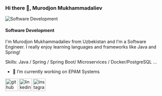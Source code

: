 ### Hi there 👋, Murodjon Mukhammadaliev
![Software Development](https://media-exp1.licdn.com/dms/image/D4E16AQFGBDxvTZNKSw/profile-displaybackgroundimage-shrink_350_1400/0/1664553056918?e=1671667200&v=beta&t=TZyo1e3VY5D4Dizfa6NWcnDkf2I9J8L2mY974OThbxs)
#### Software Development
I'm Murodjon Mukhammadaliev from Uzbekistan and I'm a Software Engineer. I really enjoy learning languages and frameworks like Java and Spring!

Skills: Java / Spring / Spring Boot/ Microservices / Docker/PostgreSQL ...

- 🔭 I’m currently working on EPAM Systems 


[<img src='https://cdn.jsdelivr.net/npm/simple-icons@3.0.1/icons/github.svg' alt='github' height='40'>](https://github.com/MurodjonMukhamadaliev)  [<img src='https://cdn.jsdelivr.net/npm/simple-icons@3.0.1/icons/linkedin.svg' alt='linkedin' height='40'>](https://www.linkedin.com/in/murodjon-mukhamadaliev/)  [<img src='https://cdn.jsdelivr.net/npm/simple-icons@3.0.1/icons/instagram.svg' alt='instagram' height='40'>](https://www.instagram.com/murodjonmukhammadaliev/)  

